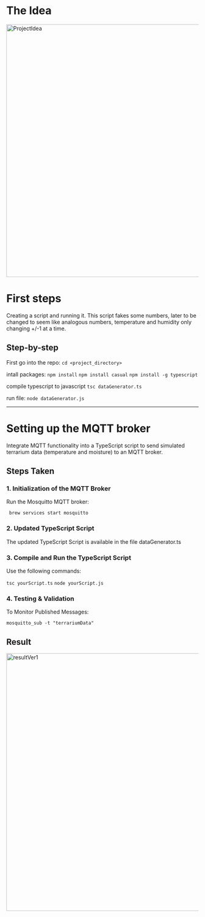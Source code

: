 # The Idea
<img width="661" alt="ProjectIdea" src="https://github.com/Jzjepsen/TheSmartTerrarium/assets/95351040/136e2eac-dc5a-46a3-b3fe-6edf5a07e726">


# First steps
Creating a script and running it. 
This script fakes some numbers, later to be changed to seem like analogous numbers, temperature and humidity only changing +/-1 at a time. 

## Step-by-step
First go into the repo:
`cd <project_directory>`

intall packages:
`npm install`
`npm install casual`
`npm install -g typescript`


compile typescript to javascript
`tsc dataGenerator.ts`

run file:
`node dataGenerator.js`

___
# Setting up the MQTT broker
Integrate MQTT functionality into a TypeScript script to send simulated terrarium data (temperature and moisture) to an MQTT broker.

## Steps Taken

### 1. Initialization of the MQTT Broker
Run the Mosquitto MQTT broker:

` brew services start mosquitto`

### 2. Updated TypeScript Script
The updated TypeScript Script is available in the file dataGenerator.ts

### 3. Compile and Run the TypeScript Script
Use the following commands:

`tsc yourScript.ts`
`node yourScript.js`

### 4. Testing & Validation
To Monitor Published Messages:

`mosquitto_sub -t "terrariumData"`


## Result

<img width="674" alt="resultVer1" src="https://github.com/Jzjepsen/TheSmartTerrarium/assets/95351040/b935f32c-b63f-4610-9cb2-31a1dc15da07">

